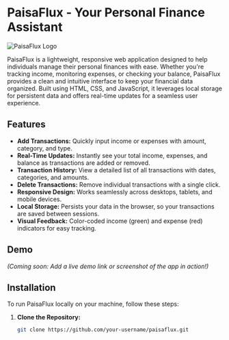 # PaisaFlux - Your Personal Finance Assistant

![PaisaFlux Logo](https://via.placeholder.com/150.png?text=PaisaFlux) <!-- Replace with actual logo if available -->

PaisaFlux is a lightweight, responsive web application designed to help individuals manage their personal finances with ease. Whether you're tracking income, monitoring expenses, or checking your balance, PaisaFlux provides a clean and intuitive interface to keep your financial data organized. Built using HTML, CSS, and JavaScript, it leverages local storage for persistent data and offers real-time updates for a seamless user experience.

## Features

- **Add Transactions:** Quickly input income or expenses with amount, category, and type.
- **Real-Time Updates:** Instantly see your total income, expenses, and balance as transactions are added or removed.
- **Transaction History:** View a detailed list of all transactions with dates, categories, and amounts.
- **Delete Transactions:** Remove individual transactions with a single click.
- **Responsive Design:** Works seamlessly across desktops, tablets, and mobile devices.
- **Local Storage:** Persists your data in the browser, so your transactions are saved between sessions.
- **Visual Feedback:** Color-coded income (green) and expense (red) indicators for easy tracking.

## Demo

<!-- Add a screenshot or GIF here if available -->
*(Coming soon: Add a live demo link or screenshot of the app in action!)*

## Installation

To run PaisaFlux locally on your machine, follow these steps:

1. **Clone the Repository:**
   ```bash
   git clone https://github.com/your-username/paisaflux.git
